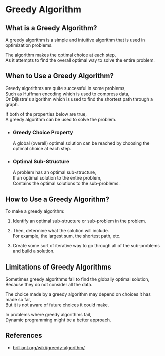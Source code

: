 # Greedy Algorithm

## What is a Greedy Algorithm?

A greedy algorithm is a simple and intuitive algorithm that is used in optimization problems.

The algorithm makes the optimal choice at each step,  
As it attempts to find the overall optimal way to solve the entire problem.

## When to Use a Greedy Algorithm?

Greedy algorithms are quite successful in some problems,  
Such as Huffman encoding which is used to compress data,  
Or Dijkstra's algorithm which is used to find the shortest path through a graph.

If both of the properties below are true,  
A greedy algorithm can be used to solve the problem.

- ### Greedy Choice Property

  A global (overall) optimal solution can be reached by choosing the optimal choice at each step.

- ### Optimal Sub-Structure

  A problem has an optimal sub-structure,  
  If an optimal solution to the entire problem,  
  Contains the optimal solutions to the sub-problems.

## How to Use a Greedy Algorithm?

To make a greedy algorithm:

1. Identify an optimal sub-structure or sub-problem in the problem.

1. Then, determine what the solution will include.  
   For example, the largest sum, the shortest path, etc.

1. Create some sort of iterative way to go through all of the sub-problems and build a solution.

## Limitations of Greedy Algorithms

Sometimes greedy algorithms fail to find the globally optimal solution,  
Because they do not consider all the data.

The choice made by a greedy algorithm may depend on choices it has made so far,  
But it is not aware of future choices it could make.

In problems where greedy algorithms fail,  
Dynamic programming might be a better approach.

## References

- [brilliant.org/wiki/greedy-algorithm/](https://brilliant.org/wiki/greedy-algorithm/)
